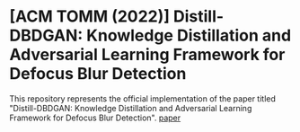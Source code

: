 # [ACM TOMM (2022)] Distill-DBDGAN: Knowledge Distillation and Adversarial Learning Framework for Defocus Blur Detection
This repository represents the official implementation of the paper titled "Distill-DBDGAN: Knowledge Distillation and Adversarial Learning Framework for Defocus Blur Detection".
[paper](https://dl.acm.org/doi/pdf/10.1145/3557897)

<!DOCTYPE html>
<html>
<head>
    <style>
        .button {
            display: inline-block;
            padding: 10px 20px;
            font-size: 14px;
            cursor: pointer;
            text-align: center;
            text-decoration: none;
            outline: none;
            color: #fff;
            background-color: #4CAF50;
            border: none;
            border-radius: 15px;
            box-shadow: 0 4px #999;
            margin: 5px;
        }

        .button:hover {background-color: #3e8e41}

        .button:active {
            background-color: #3e8e41;
            box-shadow: 0 2px #666;
            transform: translateY(2px);
        }
    </style>
</head>
<body>

<a href="https://arxiv.org" class="button">ARXIV</a>
<a href="https://example.com/pdf" class="button">PDF</a>
<a href="https://opensource.org/licenses/MIT" class="button">License: MIT</a>

</body>
</html>


### Results
We provide results on three datasets.
### Dedication
This paper is for you, [Sankar](https://www.linkedin.com/in/ganeshjonna/) for being an enthusiastic contributor, a dedicated researcher, a genuine friend, and most importantly, an amazing human being. Your expertise was essential in developing the code. May you continue to shine wherever you are. Your influence will always be remembered and cherished.

